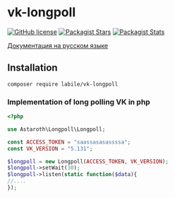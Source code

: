 # vk-longpoll

[![GitHub license](https://img.shields.io/badge/license-BSD-green.svg)](https://github.com/labi-le/vk-longpoll/blob/main/LICENSE)
[![Packagist Stars](https://img.shields.io/packagist/stars/labile/vk-longpoll)](https://packagist.org/packages/labile/vk-longpoll/stats)
[![Packagist Stats](https://img.shields.io/packagist/dt/labile/vk-longpoll)](https://packagist.org/packages/labile/vk-longpoll/stats)

[Документация на русском языке](https://github.com/labi-le/vk-longpoll-component/blob/main/README_RU.md)

## Installation

`composer require labile/vk-longpoll`

### Implementation of long polling VK in php

```php
<?php

use Astaroth\Longpoll\Longpoll;

const ACCESS_TOKEN = "saassasasassssa";
const VK_VERSION = "5.131";

$longpoll = new Longpoll(ACCESS_TOKEN, VK_VERSION);
$longpoll->setWait(30);
$longpoll->listen(static function($data){
//....
});

```

